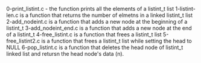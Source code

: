 0-print_listint.c - the function prints all the elements of a listint_t list
1-listint-len.c is a function that returns the number of elmetns in a linked listint_t list
2-add_nodeint.c is a function that adds a new node at the beginning of a listint_t
3-add_nodeint_end.c is a function that adds a new node at the end of a listint_t
4-free_listint.c is a function that frees a listint_t list
5-free_listint2.c is a function that frees a listint_t list while setting the head to NULL
6-pop_listint.c is a function that deletes the head node of listint_t linked list and retursn the head node's data (n).